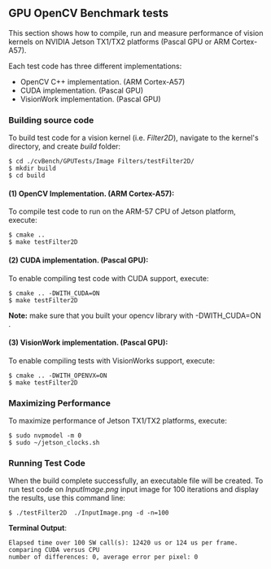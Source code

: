 ## GPU OpenCV Benchmark tests
 
This section shows how to compile, run and measure performance of vision kernels on NVIDIA Jetson TX1/TX2 platforms (Pascal GPU or ARM Cortex-A57). 

Each test code has three different implementations:
 * OpenCV C++ implementation. (ARM Cortex-A57)
 * CUDA implementation. (Pascal GPU)
 * VisionWork implementation. (Pascal GPU)
 
### Building source code

To build test code for a vision kernel (i.e. *Filter2D*), navigate to the kernel's directory, and create *build* folder:

```commandline
$ cd ./cvBench/GPUTests/Image Filters/testFilter2D/ 
$ mkdir build  
$ cd build 
```

#### (1) OpenCV Implementation. (ARM Cortex-A57):

To compile test code to run on the ARM-57 CPU of Jetson platform, execute:

```commandline
$ cmake ..  
$ make testFilter2D  
```
#### (2) CUDA implementation. (Pascal GPU):

To enable compiling test code with CUDA support, execute:

```commandline
$ cmake .. -DWITH_CUDA=ON
$ make testFilter2D  
``` 
**Note:** make sure that you built your opencv library with -DWITH_CUDA=ON .

#### (3) VisionWork implementation. (Pascal GPU):

To enable compiling tests with VisionWorks support, execute:

```commandline
$ cmake .. -DWITH_OPENVX=ON
$ make testFilter2D  
```

### Maximizing Performance

To maximize performance of Jetson TX1/TX2 platforms, execute: 

```commandline
$ sudo nvpmodel -m 0 
$ sudo ~/jetson_clocks.sh 
```
 
### Running Test Code 

When the build complete successfully, an executable file will be created. To run test code on *InputImage.png* input image for 100 iterations and display the results, use this command line:

```commandline
$ ./testFilter2D  ./InputImage.png -d -n=100
```

__Terminal Output__:

```commandline
Elapsed time over 100 SW call(s): 12420 us or 124 us per frame.
comparing CUDA versus CPU  
number of differences: 0, average error per pixel: 0
```




